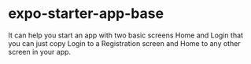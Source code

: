 # expo-starter-app-base
 It can help you start an app with two basic screens Home and Login that you can just copy Login to a Registration screen and Home to any other screen in your app.
